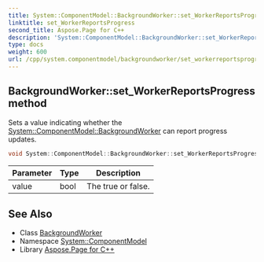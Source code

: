 ```yaml
---
title: System::ComponentModel::BackgroundWorker::set_WorkerReportsProgress method
linktitle: set_WorkerReportsProgress
second_title: Aspose.Page for C++
description: 'System::ComponentModel::BackgroundWorker::set_WorkerReportsProgress method. Sets a value indicating whether the System::ComponentModel::BackgroundWorker can report progress updates in C++.'
type: docs
weight: 600
url: /cpp/system.componentmodel/backgroundworker/set_workerreportsprogress/
---
```

## BackgroundWorker::set_WorkerReportsProgress method


Sets a value indicating whether the [System::ComponentModel::BackgroundWorker](../) can report progress updates.

```cpp
void System::ComponentModel::BackgroundWorker::set_WorkerReportsProgress(bool value)
```


| Parameter | Type | Description |
| --- | --- | --- |
| value | bool | The true or false. |

## See Also

* Class [BackgroundWorker](../)
* Namespace [System::ComponentModel](../../)
* Library [Aspose.Page for C++](../../../)
